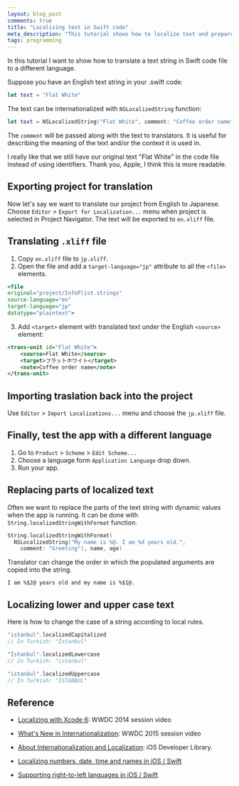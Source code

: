 ```yaml
---
layout: blog_post
comments: true
title: "Localizing text in Swift code"
meta_description: "This tutorial shows how to localize text and prepare it for translation in an iOS app with Swift and Xcode."
tags: programming
---
```


In this tutorial I want to show how to translate a text string in Swift code file to a different language.

Suppose you have an English text string in your .swift code:

```Swift
let text = "Flat White"
```

The text can be internationalized with `NSLocalizedString` function:

```Swift
let text = NSLocalizedString("Flat White", comment: "Coffee order name")
```

The `comment` will be passed along with the text to translators. It is useful for describing the meaning of the text and/or the context it is used in.

I really like that we still have our original text "Flat White" in the code file instead of using identifiers. Thank you, Apple, I think this is more readable.

## Exporting project for translation

Now let's say we want to translate our project from English to Japanese. Choose `Editor` > `Export for Localization...` menu when project is selected in Project Navigator. The text will be exported to `en.xliff` file.

## Translating `.xliff` file

1. Copy `en.xliff` file to `jp.xliff`.
1. Open the file and add a `target-language="jp"` attribute to all the `<file>` elements.

  ```Xml
  <file
  original="project/InfoPlist.strings"
  source-language="en"
  target-language="jp"
  datatype="plaintext">
  ```

3. Add `<target>` element with translated text under the English `<source>` element:

  ```Xml
  <trans-unit id="Flat White">
      <source>Flat White</source>
      <target>フラットホワイト</target>
      <note>Coffee order name</note>
  </trans-unit>
  ```

## Importing traslation back into the project

Use `Editor` > `Import Localizations...` menu and choose the `jp.xliff` file.

## Finally, test the app with a different language

1. Go to `Product` > `Scheme` > `Edit Scheme...`
1. Choose a language form `Application Language` drop down.
1. Run your app.

## Replacing parts of localized text

Often we want to replace the parts of the text string with dynamic values when the app is running. It can be done with `String.localizedStringWithFormat` function.

```Swift
String.localizedStringWithFormat(
  NSLocalizedString("My name is %@. I am %d years old.",
    comment: "Greeting"), name, age)

```


Translator can change the order in which the populated arguments are copied into the string.

`I am %$2@ years old and my name is %$1@.`

## Localizing lower and upper case text

Here is how to change the case of a string according to local rules.

```Swift
"istanbul".localizedCapitalized
// In Turkish: "İstanbul"

"İstanbul".localizedLowercase
// In Turkish: "istanbul"

"istanbul".localizedUppercase
// In Turkish: "İSTANBUL"
```



## Reference

* [Localizing with Xcode 6](https://developer.apple.com/videos/play/wwdc2014-412/): WWDC 2014 session video

* [What's New in Internationalization](https://developer.apple.com/videos/play/wwdc2015-227/): WWDC 2015 session video

* [About Internationalization and Localization](https://developer.apple.com/library/ios/documentation/MacOSX/Conceptual/BPInternational/Introduction/Introduction.html): iOS Developer Library.

* [Localizing numbers, date, time and names in iOS / Swift](/blog/localizing-numbers-date-time-and-names-in-ios-with-swift/)

* [Supporting right-to-left languages in iOS / Swift](/blog/supporting-right-to-left-languages-in-ios-with-swift/)



